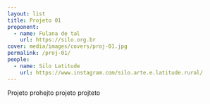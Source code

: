 ```yaml
---
layout: list
title: Projeto 01
proponent:
  - name: Fulana de tal
    url: https://silo.org.br
cover: media/images/covers/proj-01.jpg
permalink: /proj-01/
people:
  - name: Silo Latitude
    url: https://www.instagram.com/silo.arte.e.latitude.rural/
---
```


Projeto prohejto projeto projteto
